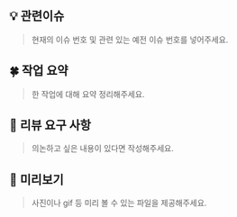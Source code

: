 ## 💡 관련이슈
> 현재의 이슈 번호 및 관련 있는 예전 이슈 번호를 넣어주세요.

## 🍀 작업 요약
> 한 작업에 대해 요약 정리해주세요.

## 💬 리뷰 요구 사항
> 의논하고 싶은 내용이 있다면 작성해주세요.

## 💛 미리보기
> 사진이나 gif 등 미리 볼 수 있는 파일을 제공해주세요.